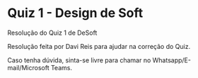 # Quiz 1 - Design de Soft
Resolução do Quiz 1 de DeSoft

Resolução feita por Davi Reis para ajudar na correção do Quiz.

Caso tenha dúvida, sinta-se livre para chamar no Whatsapp/E-mail/Microsoft Teams.
